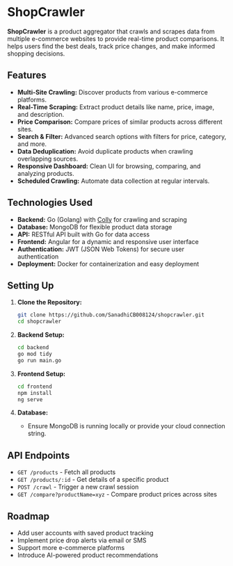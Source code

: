 # ShopCrawler

**ShopCrawler** is a  product aggregator that crawls and scrapes data from multiple e-commerce websites to provide real-time product comparisons. It helps users find the best deals, track price changes, and make informed shopping decisions.

## Features

- **Multi-Site Crawling:** Discover products from various e-commerce platforms.
- **Real-Time Scraping:** Extract product details like name, price, image, and description.
- **Price Comparison:** Compare prices of similar products across different sites.
- **Search & Filter:** Advanced search options with filters for price, category, and more.
- **Data Deduplication:** Avoid duplicate products when crawling overlapping sources.
- **Responsive Dashboard:** Clean UI for browsing, comparing, and analyzing products.
- **Scheduled Crawling:** Automate data collection at regular intervals.

## Technologies Used

- **Backend:** Go (Golang) with [Colly](https://github.com/gocolly/colly) for crawling and scraping
- **Database:** MongoDB for flexible product data storage
- **API:** RESTful API built with Go for data access
- **Frontend:** Angular for a dynamic and responsive user interface
- **Authentication:** JWT (JSON Web Tokens) for secure user authentication
- **Deployment:** Docker for containerization and easy deployment

## Setting Up

1. **Clone the Repository:**
   ```bash
   git clone https://github.com/SanadhiCB008124/shopcrawler.git
   cd shopcrawler
   ```

2. **Backend Setup:**
   ```bash
   cd backend
   go mod tidy
   go run main.go
   ```

3. **Frontend Setup:**
   ```bash
   cd frontend
   npm install
   ng serve
   ```

4. **Database:**
   - Ensure MongoDB is running locally or provide your cloud connection string.

## API Endpoints

- `GET /products` - Fetch all products
- `GET /products/:id` - Get details of a specific product
- `POST /crawl` - Trigger a new crawl session
- `GET /compare?productName=xyz` - Compare product prices across sites

## Roadmap

- Add user accounts with saved product tracking
- Implement price drop alerts via email or SMS
- Support more e-commerce platforms
- Introduce AI-powered product recommendations



  
